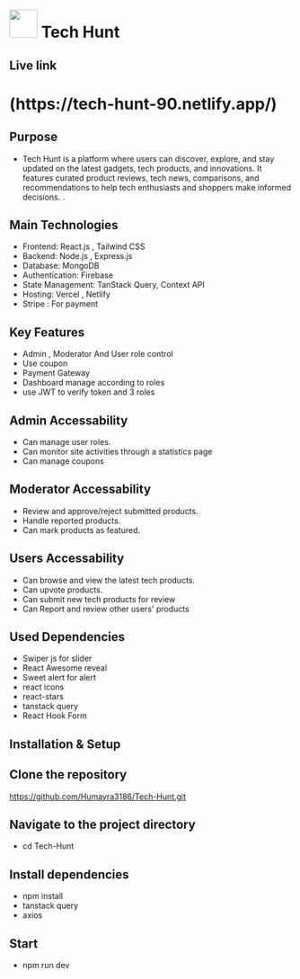 

# <img src="https://img.freepik.com/premium-vector/green-tech-logo-design-template_145155-973.jpg" width="50px" ></img> Tech Hunt


## Live link
<h1>(https://tech-hunt-90.netlify.app/)</h1>


## Purpose
- Tech Hunt is a platform where users can discover, explore, and stay updated on the latest gadgets, tech products, and innovations. It features curated product reviews, tech news, comparisons, and recommendations to help tech enthusiasts and shoppers make informed decisions. .  
## Main Technologies 
- Frontend: React.js , Tailwind CSS  
- Backend: Node.js , Express.js   
- Database: MongoDB  
- Authentication: Firebase   
- State Management: TanStack Query, Context API   
- Hosting: Vercel , Netlify
- Stripe : For payment
## Key Features
- Admin , Moderator And User role control 
- Use coupon
- Payment Gateway
- Dashboard manage according to roles
- use JWT to verify token and 3 roles

## Admin Accessability
- Can manage user roles.
- Can monitor site activities through a statistics page 
- Can manage coupons

## Moderator Accessability
- Review and approve/reject submitted products.
- Handle reported products.
- Can mark products as featured.

## Users Accessability
- Can browse and view the latest tech products.
- Can upvote products.
- Can submit new tech products for review
- Can Report and review other users' products

 
## Used Dependencies
   
   - Swiper js for slider
   - React Awesome reveal 
   - Sweet alert for alert
   - react icons
   - react-stars
   - tanstack query
   - React Hook Form
     
##  Installation & Setup  

## Clone the repository
https://github.com/Humayra3186/Tech-Hunt.git

## Navigate to the project directory
- cd Tech-Hunt

## Install dependencies
- npm install
- tanstack query
- axios

## Start 
- npm run dev
   
  
